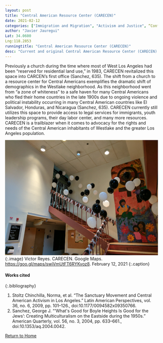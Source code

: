 ```yaml
---
layout: post
title: "Central American Resource Center (CARECEN)"
date: 2021-02-12
categories: ["Immigration and Migration", "Activism and Justice", “Conflict and Solidarity”]
author: "Javier Jauregui"
Lat: 34.0600
Lng:118.2853
runningtitle: "Central American Resource Center (CARECEN)"
desc: "Current and original Central American Resource Center (CARECEN) office located in Westlake"
---
```

Previously a church during the time where most of West Los Angeles had been “reserved for residential land use,” in 1983, CARECEN revitalized this space into CARCEN’s first office (Sanchez, 635). The shift from a church to a resource center for Central Americans exemplifies the dramatic shift of demographics in the Westlake neighborhood. As this neighborhood went from “a zone of whiteness” to a safe haven for many Central Americans who fled their home countries in the late 1900s due to ongoing violence and political instability occurring in many Central American countries like El Salvador, Honduras, and Nicaragua (Sanchez, 635). CARECEN currently still utilizes this space to provide access to legal services for immigrants, youth leadership programs, their day labor center, and many more resources. CARECEN is a trailblazer when it comes to advocacy for the rights and needs of the Central American inhabitants of Westlake and the greater Los Angeles population.

![CARECEN Office Headquarters](images/CARECENOfficeHeadquarters_Pin1_image1.jpg)
   {:.image} 
Victor Reyes. CARECEN. Google Maps. https://goo.gl/maps/swiVmUtFT6RYKvoz8. February 12, 2021
   {:.caption} 

#### Works cited
{:.bibliography} 
1. Stoltz Chinchilla, Norma, et al. “The Sanctuary Movement and Central American Activism in Los Angeles.” Latin American Perspectives, vol. 36, no. 6, 2009, pp. 101–126., doi:10.1177/0094582x09350766. 
2. Sanchez, George J. “‘What's Good for Boyle Heights Is Good for the Jews’: Creating Multiculturalism on the Eastside during the 1950s.” American Quarterly, vol. 56, no. 3, 2004, pp. 633–661., doi:10.1353/aq.2004.0042. 

[Return to Home](https://uclachicanxstudies.github.io/BarrioSuburbanisms/)











